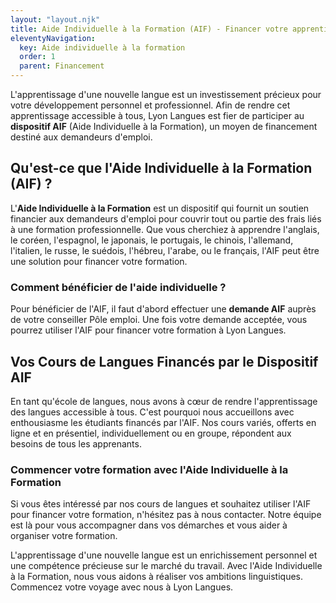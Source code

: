 ```yaml
---
layout: "layout.njk"
title: Aide Individuelle à la Formation (AIF) - Financer votre apprentissage des langues avec Lyon Langues
eleventyNavigation:
  key: Aide individuelle à la formation
  order: 1
  parent: Financement
---
```



L'apprentissage d'une nouvelle langue est un investissement précieux pour votre développement personnel et professionnel. Afin de rendre cet apprentissage accessible à tous, Lyon Langues est fier de participer au **dispositif AIF** (Aide Individuelle à la Formation), un moyen de financement destiné aux demandeurs d'emploi.

## Qu'est-ce que l'Aide Individuelle à la Formation (AIF) ?
L'**Aide Individuelle à la Formation** est un dispositif qui fournit un soutien financier aux demandeurs d'emploi pour couvrir tout ou partie des frais liés à une formation professionnelle. Que vous cherchiez à apprendre l'anglais, le coréen, l'espagnol, le japonais, le portugais, le chinois, l'allemand, l'italien, le russe, le suédois, l'hébreu, l'arabe, ou le français, l'AIF peut être une solution pour financer votre formation.

### Comment bénéficier de l'aide individuelle ?
Pour bénéficier de l'AIF, il faut d'abord effectuer une **demande AIF** auprès de votre conseiller Pôle emploi. Une fois votre demande acceptée, vous pourrez utiliser l'AIF pour financer votre formation à Lyon Langues.

## Vos Cours de Langues Financés par le Dispositif AIF
En tant qu'école de langues, nous avons à cœur de rendre l'apprentissage des langues accessible à tous. C'est pourquoi nous accueillons avec enthousiasme les étudiants financés par l'AIF. Nos cours variés, offerts en ligne et en présentiel, individuellement ou en groupe, répondent aux besoins de tous les apprenants.

### Commencer votre formation avec l'Aide Individuelle à la Formation
Si vous êtes intéressé par nos cours de langues et souhaitez utiliser l'AIF pour financer votre formation, n'hésitez pas à nous contacter. Notre équipe est là pour vous accompagner dans vos démarches et vous aider à organiser votre formation.

L'apprentissage d'une nouvelle langue est un enrichissement personnel et une compétence précieuse sur le marché du travail. Avec l'Aide Individuelle à la Formation, nous vous aidons à réaliser vos ambitions linguistiques. Commencez votre voyage avec nous à Lyon Langues.

